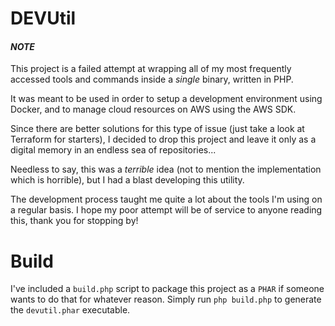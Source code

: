 # DEVUtil

#### *NOTE*
This project is a failed attempt at wrapping all of my most frequently accessed tools and commands inside a *single* binary, written in PHP.

It was meant to be used in order to setup a development environment using Docker, and to manage cloud resources on AWS using the AWS SDK.

Since there are better solutions for this type of issue (just take a look at Terraform for starters), I decided to drop this project and leave it only as a digital memory in an endless sea of repositories...

Needless to say, this was a _terrible_ idea (not to mention the implementation which is horrible), but I had a blast developing this utility.

The development process taught me quite a lot about the tools I'm using on a regular basis.
I hope my poor attempt will be of service to anyone reading this, thank you for stopping by!

# Build
I've included a `build.php` script to package this project as a `PHAR` if someone wants to do that for whatever reason.
Simply run `php build.php` to generate the `devutil.phar` executable.
